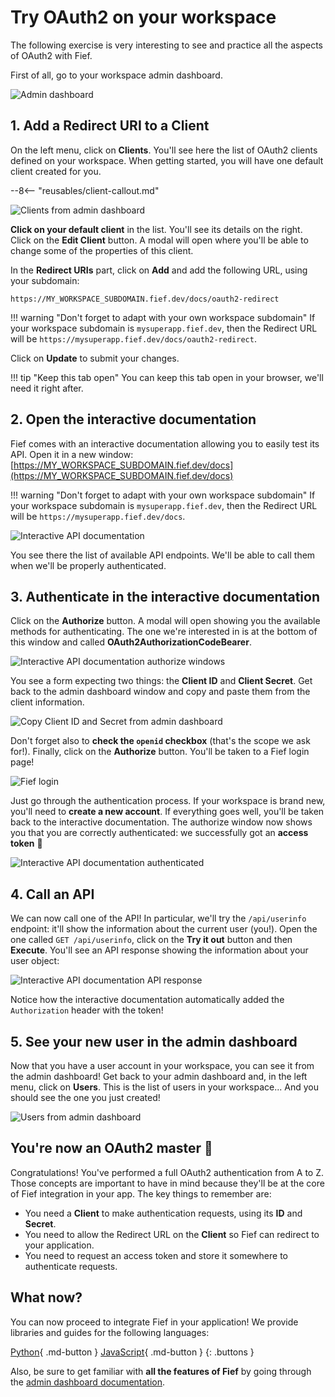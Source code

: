 # Try OAuth2 on your workspace

The following exercise is very interesting to see and practice all the aspects of OAuth2 with Fief.

First of all, go to your workspace admin dashboard.

![Admin dashboard](/assets/images/admin-dashboard.png)

## 1. Add a Redirect URI to a Client

On the left menu, click on **Clients**. You'll see here the list of OAuth2 clients defined on your workspace. When getting started, you will have one default client created for you.

--8<-- "reusables/client-callout.md"

![Clients from admin dashboard](/assets/images/admin-clients.png)

**Click on your default client** in the list. You'll see its details on the right. Click on the **Edit Client** button. A modal will open where you'll be able to change some of the properties of this client.

In the **Redirect URIs** part, click on **Add** and add the following URL, using your subdomain:

```
https://MY_WORKSPACE_SUBDOMAIN.fief.dev/docs/oauth2-redirect
```

!!! warning "Don't forget to adapt with your own workspace subdomain"
    If your workspace subdomain is `mysuperapp.fief.dev`, then the Redirect URL will be `https://mysuperapp.fief.dev/docs/oauth2-redirect`.

Click on **Update** to submit your changes.

!!! tip "Keep this tab open"
    You can keep this tab open in your browser, we'll need it right after.

## 2. Open the interactive documentation

Fief comes with an interactive documentation allowing you to easily test its API. Open it in a new window: [https://MY_WORKSPACE_SUBDOMAIN.fief.dev/docs](https://MY_WORKSPACE_SUBDOMAIN.fief.dev/docs)

!!! warning "Don't forget to adapt with your own workspace subdomain"
    If your workspace subdomain is `mysuperapp.fief.dev`, then the Redirect URL will be `https://mysuperapp.fief.dev/docs`.

![Interactive API documentation](/assets/images/try-oauth2-docs.png)

You see there the list of available API endpoints. We'll be able to call them when we'll be properly authenticated.

## 3. Authenticate in the interactive documentation

Click on the **Authorize** button. A modal will open showing you the available methods for authenticating. The one we're interested in is at the bottom of this window and called **OAuth2AuthorizationCodeBearer**.

![Interactive API documentation authorize windows](/assets/images/try-oauth2-docs-authorize.png)

You see a form expecting two things: the **Client ID** and **Client Secret**. Get back to the admin dashboard window and copy and paste them from the client information.

![Copy Client ID and Secret from admin dashboard](/assets/images/try-oauth2-copy-client-id-secret.png)

Don't forget also to **check the `openid` checkbox** (that's the scope we ask for!). Finally, click on the **Authorize** button. You'll be taken to a Fief login page!

![Fief login](/assets/images/try-oauth2-login.png)

Just go through the authentication process. If your workspace is brand new, you'll need to **create a new account**. If everything goes well, you'll be taken back to the interactive documentation. The authorize window now shows you that you are correctly authenticated: we successfully got an **access token** 🎉

![Interactive API documentation authenticated](/assets/images/try-oauth2-docs-authenticated.png)

## 4. Call an API

We can now call one of the API! In particular, we'll try the `/api/userinfo` endpoint: it'll show the information about the current user (you!). Open the one called `GET /api/userinfo`, click on the **Try it out** button and then **Execute**. You'll see an API response showing the information about your user object:

![Interactive API documentation API response](/assets/images/try-oauth2-docs-api-response.png)

Notice how the interactive documentation automatically added the `Authorization` header with the token!

## 5. See your new user in the admin dashboard

Now that you have a user account in your workspace, you can see it from the admin dashboard! Get back to your admin dashboard and, in the left menu, click on **Users**. This is the list of users in your workspace... And you should see the one you just created!

![Users from admin dashboard](/assets/images/admin-users.png)

## You're now an OAuth2 master 👏

Congratulations! You've performed a full OAuth2 authentication from A to Z. Those concepts are important to have in mind because they'll be at the core of Fief integration in your app. The key things to remember are:

* You need a **Client** to make authentication requests, using its **ID** and **Secret**.
* You need to allow the Redirect URL on the **Client** so Fief can redirect to your application.
* You need to request an access token and store it somewhere to authenticate requests.

## What now?

You can now proceed to integrate Fief in your application! We provide libraries and guides for the following languages:

[Python](../integrate/python/index.md){ .md-button }
[JavaScript](../integrate/javascript/index.md){ .md-button }
{: .buttons }

Also, be sure to get familiar with **all the features of Fief** by going through the [admin dashboard documentation](../configure/index.md).

